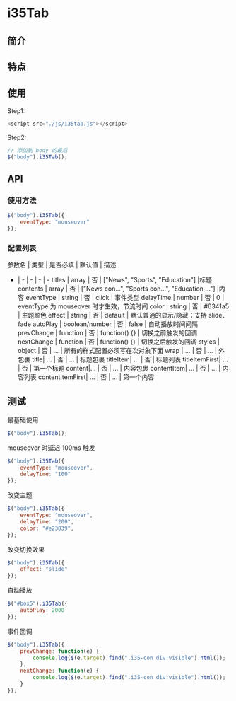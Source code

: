 # i35Tab

## 简介

## 特点

## 使用

Step1:

```javascript
<script src="./js/i35tab.js"></script>
```

Step2:

```javascript
// 添加到 body 的最后
$("body").i35Tab();
```

## API

### 使用方法

```javascript
$("body").i35Tab({
    eventType: "mouseover"
});
```

### 配置列表

参数名 | 类型 | 是否必填 | 默认值 | 描述
-    |  -  | - | - | -
titles | array | 否 | ["News", "Sports", "Education"] |标题
contents | array | 否 | ["News con...", "Sports con...", "Education ..."] |内容
eventType | string | 否 | click | 事件类型
delayTime | number | 否 | 0 | eventType 为 mouseover 时才生效，节流时间
color | string | 否 | #6341a5 | 主题颜色
effect | string | 否 | default | 默认普通的显示/隐藏；支持 slide、fade
autoPlay | boolean/number | 否 | false | 自动播放时间间隔
prevChange | function | 否 | function() {} | 切换之前触发的回调
nextChange | function | 否 | function() {} | 切换之后触发的回调
styles | object | 否 | ... | 所有的样式配置必须写在次对象下面
wrap | ... | 否 | ... | 外包裹
title| ... | 否 | ... | 标题包裹
titleItem| ... | 否  | 标题列表
titleItemFirst| ... | 否 | 第一个标题
content|... | 否 | ... | 内容包裹
contentItem| ... | 否 | ... | 内容列表
contentItemFirst| ... | 否 | ... | 第一个内容

## 测试

最基础使用

```javascript
$("body").i35Tab();
```

mouseover 时延迟 100ms 触发

```javascript
$("body").i35Tab({
    eventType: "mouseover",
    delayTime: "100"
});
```

改变主题

```javascript
$("body").i35Tab({
    eventType: "mouseover",
    delayTime: "200",
    color: "#e23839",
});
```

改变切换效果

```javascript
$("body").i35Tab({
    effect: "slide"
});
```

自动播放

```javascript
$("#box5").i35Tab({
    autoPlay: 2000
});
```

事件回调

```javascript
$("body").i35Tab({
    prevChange: function(e) {
        console.log($(e.target).find(".i35-con div:visible").html());
    },
    nextChange: function(e) {
        console.log($(e.target).find(".i35-con div:visible").html());
    }
});
```